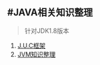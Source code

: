 #JAVA相关知识整理
----
> 针对JDK1.8版本

1. [J.U.C框架][1]
2. [JVM知识整理][2]


  [1]: /java/j.u.c
  [2]: /java/jmv


